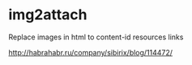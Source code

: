 # img2attach
Replace images in html to content-id resources links

http://habrahabr.ru/company/sibirix/blog/114472/